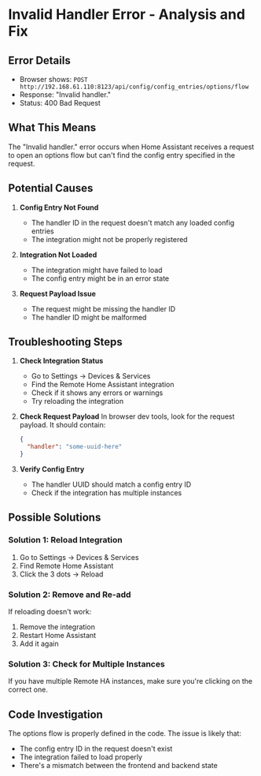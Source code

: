 # Invalid Handler Error - Analysis and Fix

## Error Details
- Browser shows: `POST http://192.168.61.110:8123/api/config/config_entries/options/flow`
- Response: "Invalid handler."
- Status: 400 Bad Request

## What This Means
The "Invalid handler." error occurs when Home Assistant receives a request to open an options flow but can't find the config entry specified in the request.

## Potential Causes

1. **Config Entry Not Found**
   - The handler ID in the request doesn't match any loaded config entries
   - The integration might not be properly registered

2. **Integration Not Loaded**
   - The integration might have failed to load
   - The config entry might be in an error state

3. **Request Payload Issue**
   - The request might be missing the handler ID
   - The handler ID might be malformed

## Troubleshooting Steps

1. **Check Integration Status**
   - Go to Settings → Devices & Services
   - Find the Remote Home Assistant integration
   - Check if it shows any errors or warnings
   - Try reloading the integration

2. **Check Request Payload**
   In browser dev tools, look for the request payload. It should contain:
   ```json
   {
     "handler": "some-uuid-here"
   }
   ```

3. **Verify Config Entry**
   - The handler UUID should match a config entry ID
   - Check if the integration has multiple instances

## Possible Solutions

### Solution 1: Reload Integration
1. Go to Settings → Devices & Services
2. Find Remote Home Assistant
3. Click the 3 dots → Reload

### Solution 2: Remove and Re-add
If reloading doesn't work:
1. Remove the integration
2. Restart Home Assistant
3. Add it again

### Solution 3: Check for Multiple Instances
If you have multiple Remote HA instances, make sure you're clicking on the correct one.

## Code Investigation
The options flow is properly defined in the code. The issue is likely that:
- The config entry ID in the request doesn't exist
- The integration failed to load properly
- There's a mismatch between the frontend and backend state